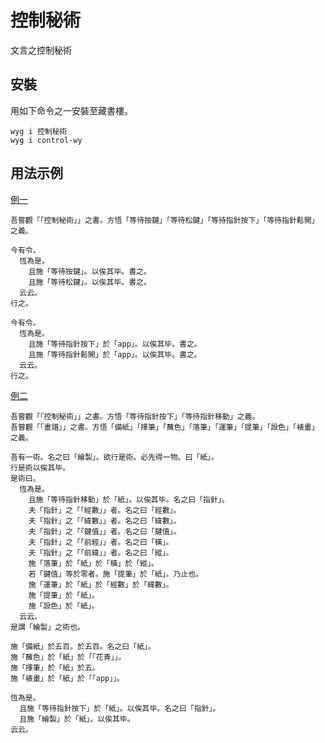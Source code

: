 # 控制秘術

文言之控制秘術

## 安裝

用如下命令之一安裝至藏書樓。

```
wyg i 控制秘術
wyg i control-wy
```

## 用法示例

[例一]()

```wy
吾嘗觀「「控制秘術」」之書。方悟「等待按鍵」「等待松鍵」「等待指針按下」「等待指針鬆開」之義。

今有令。
  恆為是。
    且施「等待按鍵」。以俟其毕。書之。
    且施「等待松鍵」。以俟其毕。書之。
  云云。
行之。

今有令。
  恆為是。
    且施「等待指針按下」於「app」。以俟其毕。書之。
    且施「等待指針鬆開」於「app」。以俟其毕。書之。
  云云。
行之。
```

[例二](https://code.juejin.cn/pen/7117404732288663582)

```wy
吾嘗觀「「控制秘術」」之書。方悟「等待指針按下」「等待指針移動」之義。
吾嘗觀「「畫譜」」之書。方悟「備紙」「擇筆」「蘸色」「落筆」「運筆」「提筆」「設色」「裱畫」之義。

吾有一術。名之曰「繪製」。欲行是術。必先得一物。曰「紙」。
行是術以俟其毕。
是術曰。
  恆為是。
    且施「等待指針移動」於「紙」。以俟其毕。名之曰「指針」。
    夫「指針」之「「經數」」者。名之曰「經數」。
    夫「指針」之「「緯數」」者。名之曰「緯數」。
    夫「指針」之「「鍵值」」者。名之曰「鍵值」。
    夫「指針」之「「前經」」者。名之曰「橫」。
    夫「指針」之「「前緯」」者。名之曰「縱」。
    施「落筆」於「紙」於「橫」於「縱」。
    若「鍵值」等於零者。施「提筆」於「紙」。乃止也。
    施「運筆」於「紙」於「經數」於「緯數」。
    施「提筆」於「紙」。
    施「設色」於「紙」。
  云云。
是謂「繪製」之術也。

施「備紙」於五百。於五百。名之曰「紙」。
施「蘸色」於「紙」於「「花青」」。
施「擇筆」於「紙」於五。
施「裱畫」於「紙」於「「app」」。

恆為是。
  且施「等待指針按下」於「紙」。以俟其毕。名之曰「指針」。
  且施「繪製」於「紙」。以俟其毕。
云云。
```
